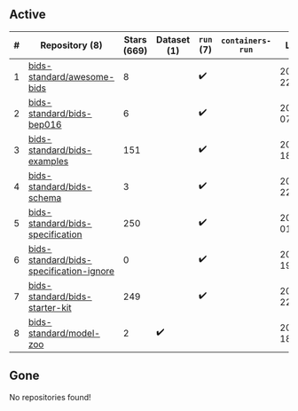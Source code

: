 ## Active
| # | Repository (8) | Stars (669) | Dataset (1) | `run` (7) | `containers-run` | Last Modified |
| --- | --- | --- | --- | --- | --- | --- |
| 1 | [bids-standard/awesome-bids](https://github.com/bids-standard/awesome-bids) | 8 |  | :heavy_check_mark: |  | 2024-03-18 22:17:29+00:00 |
| 2 | [bids-standard/bids-bep016](https://github.com/bids-standard/bids-bep016) | 6 |  | :heavy_check_mark: |  | 2023-10-30 07:44:30+00:00 |
| 3 | [bids-standard/bids-examples](https://github.com/bids-standard/bids-examples) | 151 |  | :heavy_check_mark: |  | 2024-03-21 18:35:52+00:00 |
| 4 | [bids-standard/bids-schema](https://github.com/bids-standard/bids-schema) | 3 |  | :heavy_check_mark: |  | 2024-02-06 22:14:59+00:00 |
| 5 | [bids-standard/bids-specification](https://github.com/bids-standard/bids-specification) | 250 |  | :heavy_check_mark: |  | 2024-03-22 01:22:07+00:00 |
| 6 | [bids-standard/bids-specification-ignore](https://github.com/bids-standard/bids-specification-ignore) | 0 |  | :heavy_check_mark: |  | 2022-07-14 19:58:22+00:00 |
| 7 | [bids-standard/bids-starter-kit](https://github.com/bids-standard/bids-starter-kit) | 249 |  | :heavy_check_mark: |  | 2024-03-18 22:17:46+00:00 |
| 8 | [bids-standard/model-zoo](https://github.com/bids-standard/model-zoo) | 2 | :heavy_check_mark: |  |  | 2023-08-07 18:42:26+00:00 |

## Gone
No repositories found!
